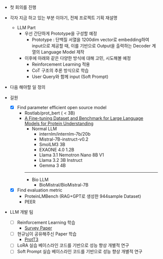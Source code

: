 - 첫 회의를 진행
- 각자 지금 하고 있는 부분 이야기, 전체 프로젝트 기획 재설명
    - LLM Part
        - 우선 간단하게 Prototype을 구성할 예정
            - Prototype : 단백질 서열을 1200dim vector로 embedding하여 input으로 제공할 때, 이를 기반으로 Output을 출력하는 Decoder 계열의 Language Model 제작
        - 이후에 아래와 같은 다양한 방식에 대해 고민, 시도해볼 예정
            - Reinforcement Learning 적용
            - CoT 구조의 추론 방식으로 학습
            - User Query와 함께 input (Soft Prompt)
        

- 다음 해야할 일 정의
- 길원
    - [X] Find parameter efficient open source model
        - Rostlab/prot_bert ( < 3B)
        - [A Fine-tuning Dataset and Benchmark for Large Language Models for Protein Understanding](https://arxiv.org/pdf/2406.05540)
            - Normal LLM
                - internlm/internlm-7b/20b
                - Mistral-7B-instruct-v0.2
                - SmolLM3 3B
                - EXAONE 4.0 1.2B	
                - Llama 3.1 Nemotron Nano 8B V1	
                - Llama 3.2 3B Instruct
                - Gemma 3 4B
            --- 
            - Bio LLM
                - BioMistral/BioMistral-7B
    - [X] Find evaluation metric 
        - ProteinLMBench (RAG+GPT로 생성한 944sample Dataset)
        - PEER

- LLM 개발 팀
    - [ ] Reinforcement Learning 학습
        - [Survey Paper](https://arxiv.org/pdf/2412.10400)
    - [ ] 현규님이 공유해주신 Paper 학습
        - [ProtT3](https://aclanthology.org/2024.acl-long.324.pdf)
    - [ ] LoRA 실습 베이스라인 코드를 기반으로 성능 향상 개별적 연구
    - [ ] Soft Prompt 실습 베이스라인 코드를 기반으로 성능 향상 개별적 연구
